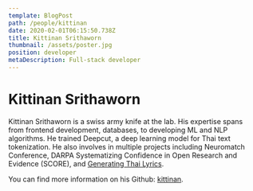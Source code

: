 ```yaml
---
template: BlogPost
path: /people/kittinan
date: 2020-02-01T06:15:50.738Z
title: Kittinan Srithaworn
thumbnail: /assets/poster.jpg
position: developer
metaDescription: Full-stack developer
---
```


# Kittinan Srithaworn

Kittinan Srithaworn is a swiss army knife at the lab. His expertise
spans from frontend development, databases, to developing ML and NLP algorithms.
He trained Deepcut, a deep learning model for Thai text tokenization.
He also involves in multiple projects including Neuromatch Conference,
DARPA Systematizing Confidence in Open Research and Evidence (SCORE), and
[Generating Thai Lyrics](https://tupleblog.github.io/generate-thai-lyrics/).

You can find more information on his Github: [kittinan](https://github.com/kittinan).
